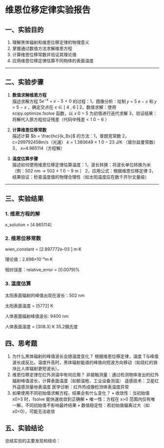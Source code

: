 # 维恩位移定律实验报告


## 一、实验目的

1. 理解黑体辐射和维恩位移定律的物理意义
2. 掌握通过数值方法求解维恩方程
3. 计算维恩位移常数并验证其理论值
4. 应用维恩位移定律估算不同物体的表面温度

---

## 二、实验步骤

1. **数值求解维恩方程**  
   描述求解方程 $5e^{-x} + x - 5 = 0$ 的过程：1，图像分析：绘制 𝑦 = 5 𝑒 − 𝑥  和 𝑦 = 5 − 𝑥 ，确定交点在 𝑥 ∈ [ 4 , 6 ]    2，数值求解：使用 scipy.optimize.fsolve 函数，以 𝑥 0 = 5 为初值进行迭代求解 3，验证结果：将解代入原方程验证残差（代码中残差 < 1 0 − 6  ）

2. **计算维恩位移常数**  
   描述计算 $b = \frac{hc}{k_Bx}$ 的方法：1，普朗克常数 2， c=299792458m/s（光速） 𝑘 = 1.380649 × 1 0 − 23 J/K （玻尔兹曼常数） 3， x=4.965114（方程解）

3. **温度估算步骤**  
   描述如何使用维恩位移定律估算温度：1，波长转换：将波长单位转换为米（例：502 nm → 502 × 1 0 − 9 m ） 2，应用公式：根据维恩位移定律   3，结果验证：检查温度值的物理合理性（如太阳温度应在数千开尔文量级）

---

## 三、实验结果

### 1. 维恩方程的解
x_solution = [4.965114]

### 2. 维恩位移常数

wien_constant = [2.897772e-03 ] m·K 

理论值：2.898×10⁻³m·K 

相对误差：relative_error = [0.0079]%

### 3. 温度估算

太阳表面辐射的峰值出现在波长：502 nm

太阳表面温度 = [5772] K 

人体表面辐射峰值波长: 9400 nm

人体表面温度 = [308.3] K
35.2摄氏度

## 四、思考题
1. 为什么黑体辐射的峰值波长会随温度变化？
根据维恩位移定律，温度 T与峰值波长成反比。温度升高时，黑体辐射能谱的峰值向短波方向移动（如烧红的铁块比人体辐射更短波长）。
2. 维恩位移定律在红外测温中有何应用？
非接触测量：通过检测物体发出的红外辐射峰值波长，计算表面温度（如额温枪、工业设备测温）
遥感技术：卫星红外遥感测量地表温度
医学诊断：红外热成像检测体表温度异常
3. 如果使用不同初始值求解方程，结果会有什么变化？
•	收敛性：当初始值 x0>3 时，fsolve 能快速收敛到正确解
•	唯一性：方程在 x>0 范围内仅有唯一解，不同初始值不影响最终结果
•	数值稳定性：若初始值偏离过大（如 x0<0），可能无法收敛
## 五、实验结论
总结实验的主要发现和结论：
